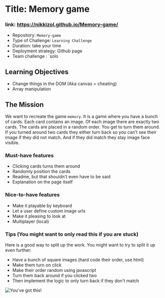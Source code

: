 # Title: Memory game
### link: https://nikkizol.github.io/Memory-game/

- Repository: `Memory-game`
- Type of Challenge: `Learning Challenge`
- Duration: take your time
- Deployment strategy: Github page
- Team challenge : `solo

## Learning Objectives
- Change things in the DOM (Aka canvas = cheating)
- Array manipulation

## The Mission
We want to recreate the game `memory`. It is a game where  you have a bunch of cards. Each card contains an image. Of each image there are exactly two cards. The cards are placed in a random order. You get to turn them around. If you turned around two cards they either turn back so you can't see their image if they did not match. And if they did match they stay image face visible.

### Must-have features
- Clicking cards turns them around
- Randomly position the cards
- Readme, but that shouldn't even have to be said
- Explanation on the page itself

### Nice-to-have features
- Make it playable by keyboard
- Let a user define custom image urls
- Make it pleasing to look at
- Multiplayer (local)

### Tips (You might want to only read this if you are stuck)

Here is a good way to split up the work. You might want to try to split it up even further:

- Have a bunch of square images (hard code their order, use html)
- Make them turn on click
- Make their order random using javascript
- Turn them back around if you clicked two
- Then implement the logic to only turn back if they don't match

![You've got this!](http://78.media.tumblr.com/f9247799ae2fe6613f643957020101c6/tumblr_inline_n80n8u8pSz1sbdww6.gif)
